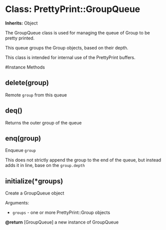 # Class: PrettyPrint::GroupQueue
**Inherits:** Object
    

The GroupQueue class is used for managing the queue of Group to be pretty
printed.

This queue groups the Group objects, based on their depth.

This class is intended for internal use of the PrettyPrint buffers.



#Instance Methods
## delete(group) [](#method-i-delete)
Remote `group` from this queue

## deq() [](#method-i-deq)
Returns the outer group of the queue

## enq(group) [](#method-i-enq)
Enqueue `group`

This does not strictly append the group to the end of the queue, but instead
adds it in line, base on the `group.depth`

## initialize(*groups) [](#method-i-initialize)
Create a GroupQueue object

Arguments:
*   `groups` - one or more PrettyPrint::Group objects

**@return** [GroupQueue] a new instance of GroupQueue

